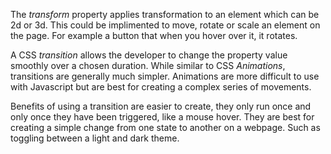 The _transform_ property applies transformation to an element which can be 2d or 3d. This could be implimented to move, rotate or scale an element on the page. For example a button that when you hover over it, it rotates.

A CSS _transition_ allows the developer to change the property value smoothly over a chosen duration. While similar to CSS _Animations_, transitions are generally much simpler. Animations are more difficult to use with Javascript but are best for creating a complex series of movements.

Benefits of using a transition are easier to create, they only run once and only once they have been triggered, like a mouse hover. They are best for creating a simple change from one state to another on a webpage. Such as toggling between a light and dark theme.
